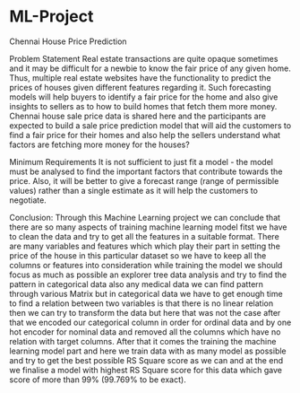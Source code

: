 # ML-Project
Chennai House Price Prediction

Problem Statement
Real estate transactions are quite opaque sometimes and it may be difficult for a newbie to know the fair price of any given home. Thus, multiple real estate websites have the functionality to predict the prices of houses given different features regarding it. Such forecasting models will help buyers to identify a fair price for the home and also give insights to sellers as to how to build homes that fetch them more money. Chennai house sale price data is shared here and the participants are expected to build a sale price prediction model that will aid the customers to find a fair price for their homes and also help the sellers understand what factors are fetching more money for the houses?

Minimum Requirements
It is not sufficient to just fit a model - the model must be analysed to find the important factors that contribute towards the price. Also, it will be better to give a forecast range (range of permissible values) rather than a single estimate as it will help the customers to negotiate.

Conclusion:
Through this Machine Learning project we can conclude that there are so many aspects of training machine learning model fitst we have to clean the data and try to get all the features in a suitable format. There are many variables and features which which play their part in setting the price of the house in this particular dataset so we have to keep all the columns or features into consideration while training the model we should focus as much as possible an explorer tree data analysis and try to find the pattern in categorical data also any medical data we can find pattern through various Matrix but in categorical data we have to get enough time to find a relation between two variables is that there is no linear relation then we can try to transform the data but here that was not the case after that we encoded our categorical column in order for ordinal data and by one hot encoder for nominal data and removed all the columns which have no relation with target columns. After that it comes the training the machine learning model part and here we train data with as many model as possible and try to get the best possible RS Square score as we can and at the end we finalise a model with highest RS Square score for this data which gave score of more than 99% (99.769% to be exact).

